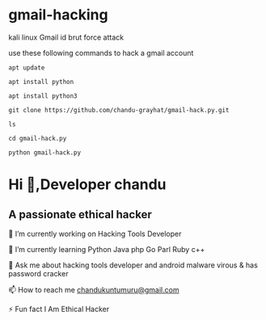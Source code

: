 # gmail-hacking

kali linux Gmail id brut force attack

use these following commands to hack a gmail account

`apt update`

`apt install python`

`apt install python3`

`git clone https://github.com/chandu-grayhat/gmail-hack.py.git`

`ls`

`cd gmail-hack.py`

`python gmail-hack.py`

# Hi 👋,Developer chandu
## A passionate ethical hacker 

🔭 I’m currently working on Hacking Tools Developer

🌱 I’m currently learning Python Java php Go Parl Ruby c++

💬 Ask me about hacking tools developer and android malware virous & has password cracker

📫 How to reach me chandukuntumuru@gmail.com

⚡ Fun fact I Am Ethical Hacker

